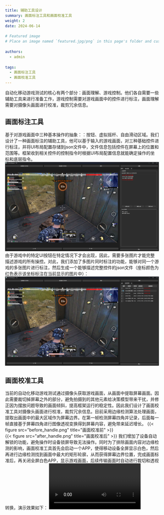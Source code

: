 ```yaml
---
title: 辅助工具设计
summary: 画面标注工具和画面校准工具
weight: 2
date: 2024-06-14

# Featured image
# Place an image named `featured.jpg/png` in this page's folder and customize its options here.

authors:
  - admin

tags:
  - 画面标注工具
  - 画面校准工具
---
```


自动化移动游戏测试的核心有两个部分：画面理解、游戏控制。他们各自需要一些辅助工具来进行准备工作，游戏控制需要对游戏画面中的控件进行标注，画面理解需要对摄像头画面进行校准，裁剪冗余信息。

## 画面标注工具
基于对游戏画面中三种基本操作的抽象：：按钮、虚拟摇杆、自由滑动区域。我们设计了一种画面标注的辅助工具，他可以基于输入的游戏画面，对三种基础控件进行标注，并将UI布局配置存储到json文件中，文件信息包括控件在屏幕上的位置和范围等。框架收到相关控件的控制指令时根据UI布局配置信息就能确定操作的坐标和底层指令。
![画面标注工具](annotator1.png)
由于游戏中的特定UI按钮在特定情况下才会出现，因此，需要多张图片才能完整描述游戏的所有操控。对此，我们添加了多图片同时标注的功能，能够对同一个游戏的多张图片进行标注，然后生成一个能够描述完整控件的json文件（座标颜色为红色表示该坐标标注在当前显示的图片中）：
![画面标注工具](annotator2.png)


## 画面校准工具
当前的自动化移动游戏测试通过摄像头获取游戏画面，从画面中提取屏幕画面。因此需要裁切掉屏幕之外的部分，避免拍摄到的其他元素给决策模型带来干扰，并修正因为摆放问题导致的画面倾斜，提高框架运行的稳定性。因此我们设计了画面校准工具对摄像头画面进行校准，裁剪冗余信息。目前采用边缘检测算法处理画面，提取出画面中的最大区域作为屏幕边界。在第一帧检测屏幕四角并记录，后面每一帧直接基于屏幕四角进行图像透视变换得到屏幕内容，避免带来延迟增长。
{{< figure src="before_handle.png" title="画面校准前" >}}  
{{< figure src="after_handle.png" title="画面校准后" >}}
我们增加了设备自动解锁的功能，避免操作时设备锁屏导致无法操作。同时为了排除画面内容对边缘检测的影响，画面校准工具首先会启动一个APP，使得移动设备全屏显示白色，然后再进行边缘检测找到画面中最大的矩形轮廓，从而获得屏幕边界位置，完成画面标准后，再关闭全屏白色APP，显示游戏画面，后续传输画面时自动进行裁切和透视转换，演示效果如下：
<video controls src="showcase_clip.mp4" title="Title"></video>